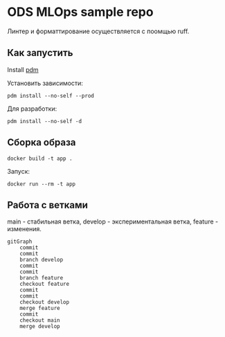 # ODS MLOps sample repo

Линтер и форматтирование осуществляется с поомщью ruff.

## Как запустить

Install [pdm](https://daobook.github.io/pdm/)

Установить зависимости:
```
pdm install --no-self --prod
```

Для разработки:
```
pdm install --no-self -d
```

## Сборка образа

```
docker build -t app .
```

Запуск:
```
docker run --rm -t app
```

## Работа с ветками

main - стабильная ветка, develop - экспериментальная ветка, feature - изменения.

```mermaid
gitGraph
    commit
    commit
    branch develop
    commit
    commit
    branch feature
    checkout feature
    commit
    commit
    checkout develop
    merge feature
    commit
    checkout main
    merge develop

```


